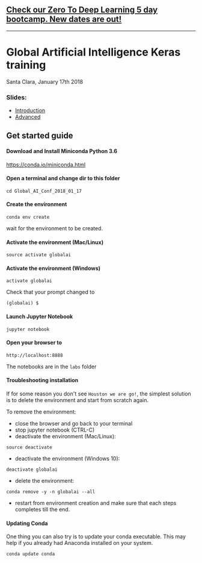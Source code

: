 ## [Check our Zero To Deep Learning 5 day bootcamp. New dates are out!](https://www.zerotodeeplearning.com/?utm_source=github.com&utm_medium=affiliate&utm_campaign=https%3A%2F%2Fgithub.com%2FDataweekends%2Fglobal_AI_conference_Jan_2018&utm_content=README.md)

----


# Global Artificial Intelligence Keras training

Santa Clara, January 17th 2018

### Slides:

- [Introduction](https://www.slideshare.net/FrancescoMosconi/introduction-to-keras-global-artificial-intelligence-conference-santa-clara-2018)
- [Advanced](https://www.slideshare.net/FrancescoMosconi/advanced-keras-global-artificial-intelligence-conference-santa-clara-2018)


## Get started guide

#### Download and Install Miniconda Python 3.6

https://conda.io/miniconda.html

#### Open a terminal and change dir to this folder

```
cd Global_AI_Conf_2018_01_17
```

#### Create the environment

```
conda env create
```

wait for the environment to be created.

#### Activate the environment (Mac/Linux)
```
source activate globalai
```

#### Activate the environment (Windows)
```
activate globalai
```

Check that your prompt changed to

```
(globalai) $
```

#### Launch Jupyter Notebook

```
jupyter notebook
```

#### Open your browser to

```
http://localhost:8888
```

The notebooks are in the `labs` folder



#### Troubleshooting installation
If for some reason you don't see `Houston we are go!`, the simplest solution is to delete the environment and start from scratch again.

To remove the environment:

- close the browser and go back to your terminal
- stop jupyter notebook (CTRL-C)
- deactivate the environment (Mac/Linux):

```
source deactivate
```

- deactivate the environment (Windows 10):

```
deactivate globalai
```

- delete the environment:

```
conda remove -y -n globalai --all
```

- restart from environment creation and make sure that each steps completes till the end.

#### Updating Conda

One thing you can also try is to update your conda executable. This may help if you already had Anaconda installed on your system.

```
conda update conda
```
